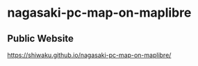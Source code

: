 # nagasaki-pc-map-on-maplibre
## Public Website
https://shiwaku.github.io/nagasaki-pc-map-on-maplibre/
